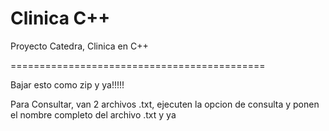 Clinica C++
============================================

Proyecto Catedra, Clinica en C++

============================================

Bajar esto como zip y ya!!!!!

Para Consultar, van 2 archivos  .txt, ejecuten la opcion de consulta y ponen el nombre completo del archivo .txt y ya
